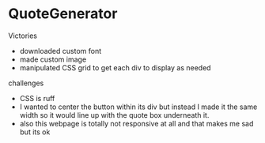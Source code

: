 # QuoteGenerator

Victories
- downloaded custom font
- made custom image
- manipulated CSS grid to get each div to display as needed

challenges
- CSS is ruff
- I wanted to center the button within its div but instead I made it the same width so it would line up with the quote box underneath it.
- also this webpage is totally not responsive at all and that makes me sad but its ok

